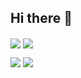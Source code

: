 ## Hi there 👋
<img align="center" src="https://github-readme-stats.vercel.app/api?username=leewr9&theme=transparent&show_icons=true&include_all_commits=true&hide_border=true"/> <img align="center" src="https://github-readme-stats.vercel.app/api/top-langs/?username=leewr9&theme=transparent&layout=compact&hide_border=true"/>

<a href="https://github.com/leewr9/leewr9.resume"><img src="https://github-readme-stats.vercel.app/api/pin/?username=leewr9&repo=leewr9.resume&theme=transparent&hide_border=true"/></a>
<a href="https://github.com/leewr9/leewr9.github.io"><img src="https://github-readme-stats.vercel.app/api/pin/?username=leewr9&repo=leewr9.github.io&theme=transparent&hide_border=true"/></a>

<!--
**leewr9/leewr9** is a ✨ _special_ ✨ repository because its `README.md` (this file) appears on your GitHub profile.
Here are some ideas to get you started:
- 🔭 I’m currently working on ...
- 🌱 I’m currently learning ...
- 👯 I’m looking to collaborate on ...
- 🤔 I’m looking for help with ...
- 💬 Ask me about ...
- 📫 How to reach me: ...
- 😄 Pronouns: ...
- ⚡ Fun fact: ...
-->
